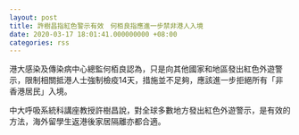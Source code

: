 ```yaml
---
layout: post
title: 許樹昌指紅色警示有效　何栢良指應進一步禁非港人入境
date: 2020-03-17 18:01:41.000000000 +08:00
categories: rss
---
```


港大感染及傳染病中心總監何栢良認為，只是向其他國家和地區發出紅色外遊警示，限制相關抵港人士強制檢疫14天，措施並不足夠，應該進一步拒絕所有「非香港居民」入境。

中大呼吸系統科講座教授許樹昌說，對全球多數地方發出紅色外遊警示，是有效的方法，海外留學生返港後家居隔離亦都合適。
